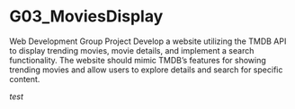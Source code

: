 # G03_MoviesDisplay
Web Development Group Project 
Develop a website utilizing the TMDB API to display trending movies, movie details, and implement a search functionality. The website should mimic TMDB’s features for showing trending movies and allow users to explore details and search for specific content.

*test*